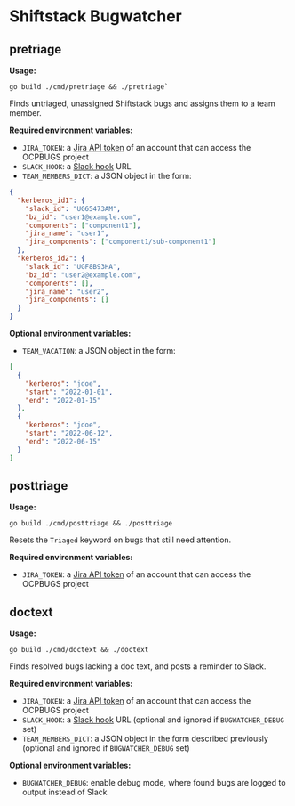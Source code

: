 # Shiftstack Bugwatcher

## pretriage

**Usage:**

```shell
go build ./cmd/pretriage && ./pretriage`
```

Finds untriaged, unassigned Shiftstack bugs and assigns them to a team member.

**Required environment variables:**

* `JIRA_TOKEN`: a [Jira API token](https://issues.redhat.com/secure/ViewProfile.jspa?selectedTab=com.atlassian.pats.pats-plugin:jira-user-personal-access-tokens) of an account that can access the OCPBUGS project
* `SLACK_HOOK`: a [Slack hook](https://api.slack.com/messaging/webhooks) URL
* `TEAM_MEMBERS_DICT`: a JSON object in the form:

```json
{
  "kerberos_id1": {
    "slack_id": "UG65473AM",
    "bz_id": "user1@example.com",
    "components": ["component1"],
    "jira_name": "user1",
    "jira_components": ["component1/sub-component1"]
  },
  "kerberos_id2": {
    "slack_id": "UGF8B93HA",
    "bz_id": "user2@example.com",
    "components": [],
    "jira_name": "user2",
    "jira_components": []
  }
}
```

**Optional environment variables:**

* `TEAM_VACATION`: a JSON object in the form:

```json
[
  {
    "kerberos": "jdoe",
    "start": "2022-01-01",
    "end": "2022-01-15"
  },
  {
    "kerberos": "jdoe",
    "start": "2022-06-12",
    "end": "2022-06-15"
  }
]
```

## posttriage

**Usage:**

```shell
go build ./cmd/posttriage && ./posttriage
```

Resets the `Triaged` keyword on bugs that still need attention.

**Required environment variables:**

* `JIRA_TOKEN`: a [Jira API token](https://issues.redhat.com/secure/ViewProfile.jspa?selectedTab=com.atlassian.pats.pats-plugin:jira-user-personal-access-tokens) of an account that can access the OCPBUGS project

## doctext

**Usage:**

```shell
go build ./cmd/doctext && ./doctext
```

Finds resolved bugs lacking a doc text, and posts a reminder to Slack.

**Required environment variables:**

* `JIRA_TOKEN`: a [Jira API token](https://issues.redhat.com/secure/ViewProfile.jspa?selectedTab=com.atlassian.pats.pats-plugin:jira-user-personal-access-tokens) of an account that can access the OCPBUGS project
* `SLACK_HOOK`: a [Slack hook](https://api.slack.com/messaging/webhooks) URL (optional and ignored if `BUGWATCHER_DEBUG` set)
* `TEAM_MEMBERS_DICT`: a JSON object in the form described previously (optional and ignored if `BUGWATCHER_DEBUG` set)

**Optional environment variables:**

* `BUGWATCHER_DEBUG`: enable debug mode, where found bugs are logged to output instead of Slack
